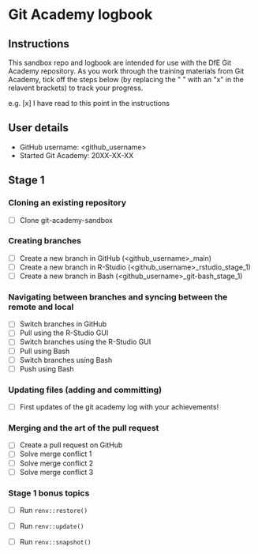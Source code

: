# Git Academy logbook

## Instructions

This sandbox repo and logbook are intended for use with the DfE Git Academy repository. As you work through the training materials from Git Academy, tick off the steps below (by replacing the " " with an "x" in the relavent brackets) to track your progress.

e.g. [x] I have read to this point in the instructions

## User details

- GitHub username: <github_username>
- Started Git Academy: 20XX-XX-XX

## Stage 1

### Cloning an existing repository

- [ ] Clone git-academy-sandbox

### Creating branches

- [ ] Create a new branch in GitHub (<github_username>_main)
- [ ] Create a new branch in R-Studio (<github_username>_rstudio_stage_1)
- [ ] Create a new branch in Bash (<github_username>_git-bash_stage_1)

### Navigating between branches and syncing between the remote and local

- [ ] Switch branches in GitHub
- [ ] Pull using the R-Studio GUI
- [ ] Switch branches using the R-Studio GUI
- [ ] Pull using Bash
- [ ] Switch branches using Bash
- [ ] Push using Bash

### Updating files (adding and committing)

- [ ] First updates of the git academy log with your achievements!

### Merging and the art of the pull request

- [ ] Create a pull request on GitHub
- [ ] Solve merge conflict 1
- [ ] Solve merge conflict 2
- [ ] Solve merge conflict 3

### Stage 1 bonus topics

- [ ] Run `renv::restore()`
- [ ] Run `renv::update()`
- [ ] Run `renv::snapshot()`
      
